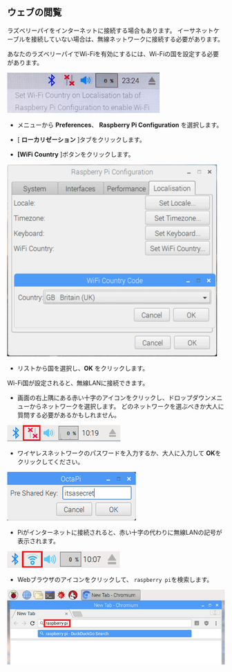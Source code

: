 ## ウェブの閲覧

ラズベリーパイをインターネットに接続する場合もあります。 イーサネットケーブルを接続していない場合は、無線ネットワークに接続する必要があります。

あなたのラズベリーパイでWi-Fiを有効にするには、Wi-Fiの国を設定する必要があります。

![wifi countryを設定する](images/pi-set-wifi-country.png)

+ メニューから **Preferences**、 **Raspberry Pi Configuration** を選択します。

+ [ **ローカリゼーション** ]タブをクリックします。

+ **[WiFi Country** ]ボタンをクリックします。

![wifi国を選択](images/pi-select-wifi-country.png)

+ リストから国を選択し、**OK** をクリックします。

Wi-Fi国が設定されると、無線LANに接続できます。

+ 画面の右上隅にある赤い十字のアイコンをクリックし、ドロップダウンメニューからネットワークを選択します。 どのネットワークを選ぶべきか大人に質問する必要があるかもしれません。

![無線LANなし](images/no-wifi.png)

+ ワイヤレスネットワークのパスワードを入力するか、大人に入力して **OK**をクリックしてください。

![パスワードを入力してください](images/type-password.png)

+ Piがインターネットに接続されると、赤い十字の代わりに無線LANの記号が表示されます。

![スクリーンショット](images/pi-wifi.png)

+ Webブラウザのアイコンをクリックして、 `raspberry pi`を検索します。

![スクリーンショット](images/pi-browser.png)